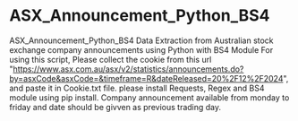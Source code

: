 # ASX_Announcement_Python_BS4
ASX_Announcement_Python_BS4
Data Extraction from Australian stock exchange company announcements using Python with BS4 Module For using this script, Please collect the cookie from this url "https://www.asx.com.au/asx/v2/statistics/announcements.do?by=asxCode&asxCode=&timeframe=R&dateReleased=20%2F12%2F2024", and paste it in Cookie.txt file. please install Requests, Regex and BS4 module using pip install. Company announcement available from monday to friday and date should be givven as previous trading day.
